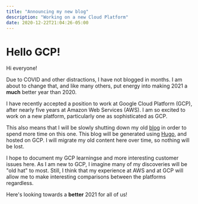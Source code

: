 ```yaml
---
title: "Announcing my new blog"
description: "Working on a new Cloud Platform"
date: 2020-12-22T21:04:26-05:00
---
```


# Hello GCP!

Hi everyone!

Due to COVID and other distractions, I have not blogged in months.  I am about to change that, and like many others, put energy into making 2021 a **much** better year than 2020.

I have recently accepted a position to work at Google Cloud Platform (GCP), after nearly five years at Amazon Web Services (AWS). I am so excited to work on a new platform, particularly one as sophisticated as GCP.

This also means that I will be slowly shutting down my old [blog](https://www.nickaws.net) in order to spend more time on this one.  This blog will be generated using [Hugo](https://gohugo.io/), and hosted on GCP.  I will migrate my old content here over time, so nothing will be lost.

I hope to document my GCP learningse and more interesting customer issues here. As I am new to GCP, I imagine many of my discoveries will be "old hat" to most.  Still, I think that my experience at AWS and at GCP will allow me to make interesting comparisons between the platforms regardless.

Here's looking towards a **better** 2021 for all of us!
